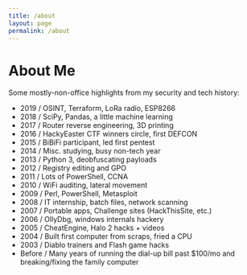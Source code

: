 ```yaml
---
title: /about
layout: page
permalink: /about
---
```


# About Me


Some mostly-non-office highlights from my security and tech history:


  * 2019 / OSINT, Terraform, LoRa radio, ESP8266
  * 2018 / SciPy, Pandas, a little machine learning
  * 2017 / Router reverse engineering, 3D printing
  * 2016 / HackyEaster CTF winners circle, first DEFCON
  * 2015 / BiBiFi participant, led first pentest 
  * 2014 / Misc. studying, busy non-tech year
  * 2013 / Python 3, deobfuscating payloads
  * 2012 / Registry editing and GPO
  * 2011 / Lots of PowerShell, CCNA
  * 2010 / WiFi auditing, lateral movement
  * 2009 / Perl, PowerShell, Metasploit
  * 2008 / IT internship, batch files, network scanning
  * 2007 / Portable apps, Challenge sites (HackThisSite, etc.)
  * 2006 / OllyDbg, windows internals hackery
  * 2005 / CheatEngine, Halo 2 hacks + videos
  * 2004 / Built first computer from scraps, fried a CPU
  * 2003 / Diablo trainers and Flash game hacks
  * Before / Many years of running the dial-up bill past $100/mo and breaking/fixing the family computer
